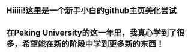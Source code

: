 ## Hiiiii!这里是一个新手小白的github主页美化尝试
## 在Peking University的这一年里，我真心学到了很多，希望能在新的阶段中学到更多新的东西！


<!--
**dhj-cmd/dhj-cmd** is a ✨ _special_ ✨ repository because its `README.md` (this file) appears on your GitHub profile.

Here are some ideas to get you started:

- 🔭 I’m currently working on ...
- 🌱 I’m currently learning ...
- 👯 I’m looking to collaborate on ...
- 🤔 I’m looking for help with ...
- 💬 Ask me about ...
- 📫 How to reach me: ...
- 😄 Pronouns: ...
- ⚡ Fun fact: ...
-->
